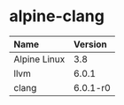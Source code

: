 alpine-clang
============

| Name         | Version  |
|:-------------|:---------|
| Alpine Linux | 3.8      |
| llvm         | 6.0.1    |
| clang        | 6.0.1-r0 |

